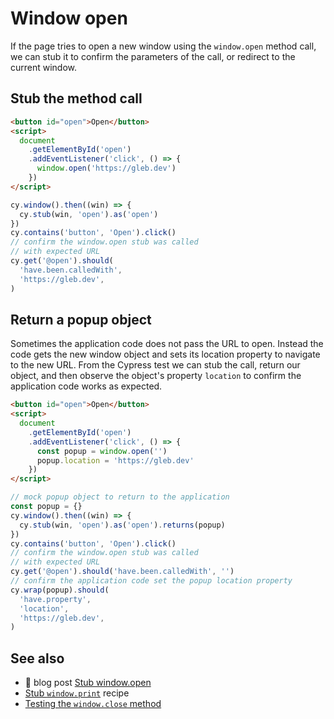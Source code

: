 # Window open

If the page tries to open a new window using the `window.open` method call, we can stub it to confirm the parameters of the call, or redirect to the current window.

## Stub the method call

<!-- fiddle Stub window open -->

```html
<button id="open">Open</button>
<script>
  document
    .getElementById('open')
    .addEventListener('click', () => {
      window.open('https://gleb.dev')
    })
</script>
```

```js
cy.window().then((win) => {
  cy.stub(win, 'open').as('open')
})
cy.contains('button', 'Open').click()
// confirm the window.open stub was called
// with expected URL
cy.get('@open').should(
  'have.been.calledWith',
  'https://gleb.dev',
)
```

<!-- fiddle-end -->

## Return a popup object

Sometimes the application code does not pass the URL to open. Instead the code gets the new window object and sets its location property to navigate to the new URL. From the Cypress test we can stub the call, return our object, and then observe the object's property `location` to confirm the application code works as expected.

<!-- fiddle Observe the returned object -->

```html
<button id="open">Open</button>
<script>
  document
    .getElementById('open')
    .addEventListener('click', () => {
      const popup = window.open('')
      popup.location = 'https://gleb.dev'
    })
</script>
```

```js
// mock popup object to return to the application
const popup = {}
cy.window().then((win) => {
  cy.stub(win, 'open').as('open').returns(popup)
})
cy.contains('button', 'Open').click()
// confirm the window.open stub was called
// with expected URL
cy.get('@open').should('have.been.calledWith', '')
// confirm the application code set the popup location property
cy.wrap(popup).should(
  'have.property',
  'location',
  'https://gleb.dev',
)
```

<!-- fiddle-end -->

## See also

- 📝 blog post [Stub window.open](https://glebbahmutov.com/blog/stub-window-open/)
- [Stub `window.print`](./stub-window-print.md) recipe
- [Testing the `window.close` method](./window-close.md)
